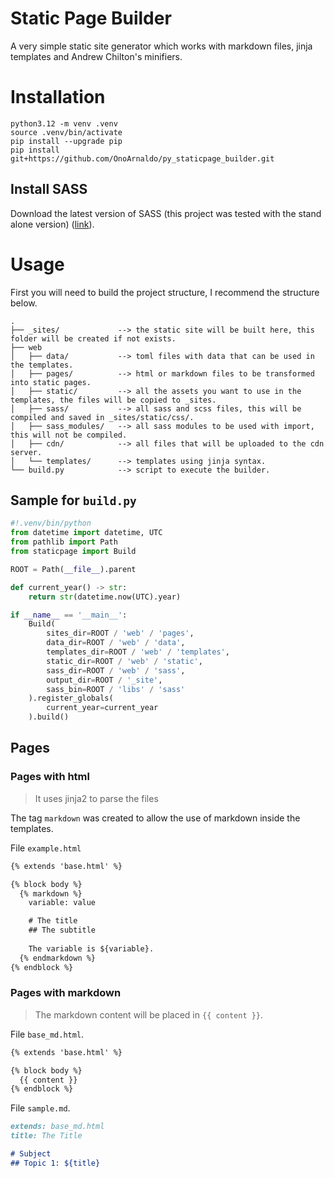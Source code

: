 # Static Page Builder

A very simple static site generator which works with markdown files, jinja templates and Andrew Chilton's minifiers.


# Installation

```commandline
python3.12 -m venv .venv
source .venv/bin/activate
pip install --upgrade pip
pip install git+https://github.com/OnoArnaldo/py_staticpage_builder.git
```

## Install SASS

Download the latest version of SASS (this project was tested with the stand alone version) 
([link](https://github.com/sass/dart-sass/releases)).


# Usage

First you will need to build the project structure, I recommend the structure below.

```text
.
├── _sites/             --> the static site will be built here, this folder will be created if not exists.
├── web
│   ├── data/           --> toml files with data that can be used in the templates.
│   ├── pages/          --> html or markdown files to be transformed into static pages.
│   ├── static/         --> all the assets you want to use in the templates, the files will be copied to _sites.
│   ├── sass/           --> all sass and scss files, this will be compiled and saved in _sites/static/css/.
│   ├── sass_modules/   --> all sass modules to be used with import, this will not be compiled.
│   ├── cdn/            --> all files that will be uploaded to the cdn server.
│   └── templates/      --> templates using jinja syntax.
└── build.py            --> script to execute the builder.
```

## Sample for `build.py`

```python
#!.venv/bin/python
from datetime import datetime, UTC
from pathlib import Path
from staticpage import Build

ROOT = Path(__file__).parent

def current_year() -> str:
    return str(datetime.now(UTC).year)

if __name__ == '__main__':
    Build(
        sites_dir=ROOT / 'web' / 'pages',
        data_dir=ROOT / 'web' / 'data',
        templates_dir=ROOT / 'web' / 'templates',
        static_dir=ROOT / 'web' / 'static',
        sass_dir=ROOT / 'web' / 'sass',
        output_dir=ROOT / '_site',
        sass_bin=ROOT / 'libs' / 'sass'
    ).register_globals(
        current_year=current_year
    ).build()
```

## Pages

### Pages with html

> It uses jinja2 to parse the files

The tag `markdown` was created to allow the use of markdown inside the templates.

File `example.html`

```html
{% extends 'base.html' %}

{% block body %}
  {% markdown %}
    variable: value

    # The title
    ## The subtitle
    
    The variable is ${variable}.
  {% endmarkdown %}
{% endblock %}
```

### Pages with markdown

> The markdown content will be placed in `{{ content }}`.

File `base_md.html`.

```html
{% extends 'base.html' %}

{% block body %}
  {{ content }}
{% endblock %}
```

File `sample.md`.

```markdown
extends: base_md.html
title: The Title

# Subject
## Topic 1: ${title}
```
